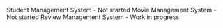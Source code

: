 Student Management System - Not started
Movie Management System - Not started
Review Management System - Work in progress
